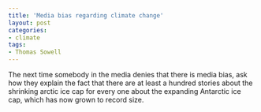 ```yaml
---
title: 'Media bias regarding climate change'
layout: post
categories:
- climate
tags:
- Thomas Sowell
---
```


The next time somebody in the media denies that there is media bias, ask how they explain the fact that there are at least a hundred stories about the shrinking arctic ice cap for every one about the expanding Antarctic ice cap, which has now grown to record size.